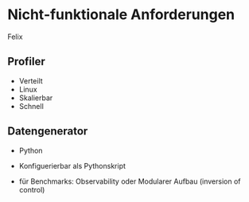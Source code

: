# Nicht-funktionale Anforderungen

Felix

## Profiler
* Verteilt
* Linux
* Skalierbar
* Schnell

## Datengenerator
* Python
* Konfiguerierbar als Pythonskript

* für Benchmarks: Observability oder Modularer Aufbau (inversion of control)

